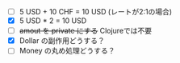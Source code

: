 - [ ] 5 USD + 10 CHF = 10 USD (レートが2:1の場合)
- [x] 5 USD * 2 = 10 USD
- [ ] ~~amout を private にする~~ Clojureでは不要
- [x] Dollar の副作用どうする？
- [ ] Money の丸め処理どうする？
